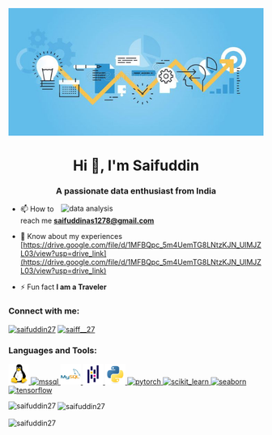 ![logo](https://github.com/Saifuddin27/Saifuddin27/blob/main/e02677625d9aad62e180f434d7fbd1b5.jpg)
<h1 align="center">Hi 👋, I'm Saifuddin</h1>
<h3 align="center">A passionate data enthusiast from India</h3>

<img align="right" alt="data analysis" width="400" src="https://blog.imarticus.org/wp-content/uploads/2019/05/daonline.gif">


- 📫 How to reach me **saifuddinas1278@gmail.com**

- 📄 Know about my experiences [https://drive.google.com/file/d/1MFBQpc_5m4UemTG8LNtzKJN_UlMJZL03/view?usp=drive_link](https://drive.google.com/file/d/1MFBQpc_5m4UemTG8LNtzKJN_UlMJZL03/view?usp=drive_link)

- ⚡ Fun fact **I am a Traveler**

<h3 align="left">Connect with me:</h3>
<p align="left">
<a href="https://linkedin.com/in/saifuddin27" target="blank"><img align="center" src="https://raw.githubusercontent.com/rahuldkjain/github-profile-readme-generator/master/src/images/icons/Social/linked-in-alt.svg" alt="saifuddin27" height="30" width="40" /></a>
<a href="https://instagram.com/saiff__27" target="blank"><img align="center" src="https://raw.githubusercontent.com/rahuldkjain/github-profile-readme-generator/master/src/images/icons/Social/instagram.svg" alt="saiff__27" height="30" width="40" /></a>
</p>

<h3 align="left">Languages and Tools:</h3>
<p align="left"> <a href="https://www.linux.org/" target="_blank" rel="noreferrer"> <img src="https://raw.githubusercontent.com/devicons/devicon/master/icons/linux/linux-original.svg" alt="linux" width="40" height="40"/> </a> <a href="https://www.microsoft.com/en-us/sql-server" target="_blank" rel="noreferrer"> <img src="https://www.svgrepo.com/show/303229/microsoft-sql-server-logo.svg" alt="mssql" width="40" height="40"/> </a> <a href="https://www.mysql.com/" target="_blank" rel="noreferrer"> <img src="https://raw.githubusercontent.com/devicons/devicon/master/icons/mysql/mysql-original-wordmark.svg" alt="mysql" width="40" height="40"/> </a> <a href="https://pandas.pydata.org/" target="_blank" rel="noreferrer"> <img src="https://raw.githubusercontent.com/devicons/devicon/2ae2a900d2f041da66e950e4d48052658d850630/icons/pandas/pandas-original.svg" alt="pandas" width="40" height="40"/> </a> <a href="https://www.python.org" target="_blank" rel="noreferrer"> <img src="https://raw.githubusercontent.com/devicons/devicon/master/icons/python/python-original.svg" alt="python" width="40" height="40"/> </a> <a href="https://pytorch.org/" target="_blank" rel="noreferrer"> <img src="https://www.vectorlogo.zone/logos/pytorch/pytorch-icon.svg" alt="pytorch" width="40" height="40"/> </a> <a href="https://scikit-learn.org/" target="_blank" rel="noreferrer"> <img src="https://upload.wikimedia.org/wikipedia/commons/0/05/Scikit_learn_logo_small.svg" alt="scikit_learn" width="40" height="40"/> </a> <a href="https://seaborn.pydata.org/" target="_blank" rel="noreferrer"> <img src="https://seaborn.pydata.org/_images/logo-mark-lightbg.svg" alt="seaborn" width="40" height="40"/> </a> <a href="https://www.tensorflow.org" target="_blank" rel="noreferrer"> <img src="https://www.vectorlogo.zone/logos/tensorflow/tensorflow-icon.svg" alt="tensorflow" width="40" height="40"/> </a> </p>

<p><img align="left" src="https://github-readme-stats.vercel.app/api/top-langs?username=saifuddin27&show_icons=true&locale=en&layout=compact" alt="saifuddin27" /></p>

<p>&nbsp;<img align="center" src="https://github-readme-stats.vercel.app/api?username=saifuddin27&show_icons=true&locale=en" alt="saifuddin27" /></p>

<p><img align="center" src="https://github-readme-streak-stats.herokuapp.com/?user=saifuddin27&" alt="saifuddin27" /></p>
